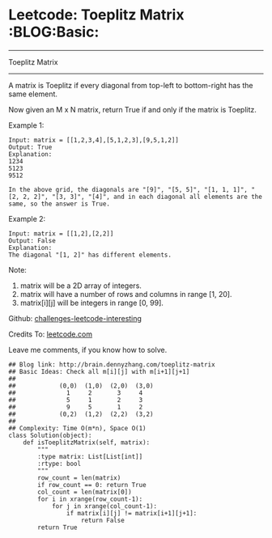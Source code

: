 # Leetcode: Toeplitz Matrix     :BLOG:Basic:


---

Toeplitz Matrix  

---

A matrix is Toeplitz if every diagonal from top-left to bottom-right has the same element.  

Now given an M x N matrix, return True if and only if the matrix is Toeplitz.  

Example 1:  

    Input: matrix = [[1,2,3,4],[5,1,2,3],[9,5,1,2]]
    Output: True
    Explanation:
    1234
    5123
    9512
    
    In the above grid, the diagonals are "[9]", "[5, 5]", "[1, 1, 1]", "[2, 2, 2]", "[3, 3]", "[4]", and in each diagonal all elements are the same, so the answer is True.

Example 2:  

    Input: matrix = [[1,2],[2,2]]
    Output: False
    Explanation:
    The diagonal "[1, 2]" has different elements.

Note:  

1.  matrix will be a 2D array of integers.
2.  matrix will have a number of rows and columns in range [1, 20].
3.  matrix[i][j] will be integers in range [0, 99].

Github: [challenges-leetcode-interesting](https://github.com/DennyZhang/challenges-leetcode-interesting/tree/master/toeplitz-matrix)  

Credits To: [leetcode.com](https://leetcode.com/problems/toeplitz-matrix/description/)  

Leave me comments, if you know how to solve.  

    ## Blog link: http://brain.dennyzhang.com/toeplitz-matrix
    ## Basic Ideas: Check all m[i][j] with m[i+1][j+1]
    ##
    ##            (0,0)  (1,0)  (2,0)  (3,0)
    ##              1     2       3     4
    ##              5     1       2     3
    ##              9     5       1     2
    ##            (0,2)  (1,2)  (2,2)  (3,2)
    ##
    ## Complexity: Time O(m*n), Space O(1)
    class Solution(object):
        def isToeplitzMatrix(self, matrix):
            """
            :type matrix: List[List[int]]
            :rtype: bool
            """
            row_count = len(matrix)
            if row_count == 0: return True
            col_count = len(matrix[0])
            for i in xrange(row_count-1):
                for j in xrange(col_count-1):
                    if matrix[i][j] != matrix[i+1][j+1]:
                        return False
            return True